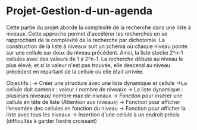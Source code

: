 # Projet-Gestion-d-un-agenda
Cette partie du projet aborde la complexité de la recherche dans une liste à niveaux. 
Cette approche permet d'accélérer les recherches en se rapprochant de la complexité de la recherche par dichotomie.
La construction de la liste à niveaux suit un schéma où chaque niveau pointe sur une cellule sur deux du niveau précédent. 
Ainsi, la liste stocke 2^n-1 cellules avec des valeurs de 1 à 2^n-1. 
La recherche débute au niveau le plus élevé, et si la valeur n'est pas trouvée, elle descend au niveau précédent en repartant de la cellule où elle était arrivée.

Objectifs : 
        -> Créer une structure avec une liste dynamique et cellule
        ->La cellule doit contenir : valeur / nombre de niveaux
        -> La liste dynamique : plusieurs niveaux/ nombre max de niveaux
        -> Fonction pour insérer une cellule en tête de liste (Attention aux niveaux)
        -> Fonction pour afficher l’ensemble des cellules en fonction du niveau
        -> Fonction pour afficher la liste avec tous les niveaux
        -> Insertion d’une cellule à un endroit précis (difficultés à garder l’ordre croissant)

